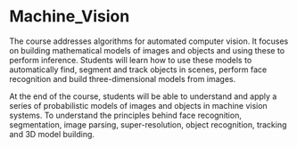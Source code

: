 # Machine_Vision

The course addresses algorithms for automated computer vision. It focuses on building mathematical models of images and objects and using these to perform inference. Students will learn how to use these models to automatically find, segment and track objects in scenes, perform face recognition and build three-dimensional models from images.

At the end of the course, students will be able to understand and apply a series of probabilistic models of images and objects in machine vision systems. To understand the principles behind face recognition, segmentation, image parsing, super-resolution, object recognition, tracking and 3D model building.